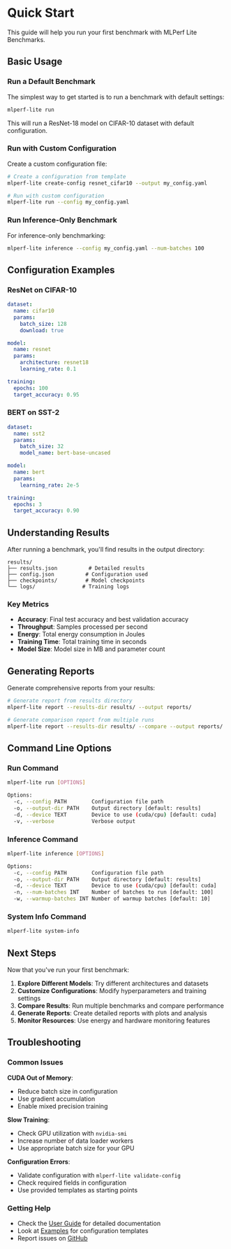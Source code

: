 # Quick Start

This guide will help you run your first benchmark with MLPerf Lite Benchmarks.

## Basic Usage

### Run a Default Benchmark

The simplest way to get started is to run a benchmark with default settings:

```bash
mlperf-lite run
```

This will run a ResNet-18 model on CIFAR-10 dataset with default configuration.

### Run with Custom Configuration

Create a custom configuration file:

```bash
# Create a configuration from template
mlperf-lite create-config resnet_cifar10 --output my_config.yaml

# Run with custom configuration
mlperf-lite run --config my_config.yaml
```

### Run Inference-Only Benchmark

For inference-only benchmarking:

```bash
mlperf-lite inference --config my_config.yaml --num-batches 100
```

## Configuration Examples

### ResNet on CIFAR-10

```yaml
dataset:
  name: cifar10
  params:
    batch_size: 128
    download: true

model:
  name: resnet
  params:
    architecture: resnet18
    learning_rate: 0.1

training:
  epochs: 100
  target_accuracy: 0.95
```

### BERT on SST-2

```yaml
dataset:
  name: sst2
  params:
    batch_size: 32
    model_name: bert-base-uncased

model:
  name: bert
  params:
    learning_rate: 2e-5

training:
  epochs: 3
  target_accuracy: 0.90
```

## Understanding Results

After running a benchmark, you'll find results in the output directory:

```
results/
├── results.json          # Detailed results
├── config.json          # Configuration used
├── checkpoints/         # Model checkpoints
└── logs/               # Training logs
```

### Key Metrics

- **Accuracy**: Final test accuracy and best validation accuracy
- **Throughput**: Samples processed per second
- **Energy**: Total energy consumption in Joules
- **Training Time**: Total training time in seconds
- **Model Size**: Model size in MB and parameter count

## Generating Reports

Generate comprehensive reports from your results:

```bash
# Generate report from results directory
mlperf-lite report --results-dir results/ --output reports/

# Generate comparison report from multiple runs
mlperf-lite report --results-dir results/ --compare --output reports/
```

## Command Line Options

### Run Command

```bash
mlperf-lite run [OPTIONS]

Options:
  -c, --config PATH        Configuration file path
  -o, --output-dir PATH    Output directory [default: results]
  -d, --device TEXT        Device to use (cuda/cpu) [default: cuda]
  -v, --verbose            Verbose output
```

### Inference Command

```bash
mlperf-lite inference [OPTIONS]

Options:
  -c, --config PATH        Configuration file path
  -o, --output-dir PATH    Output directory [default: results]
  -d, --device TEXT        Device to use (cuda/cpu) [default: cuda]
  -n, --num-batches INT    Number of batches to run [default: 100]
  -w, --warmup-batches INT Number of warmup batches [default: 10]
```

### System Info Command

```bash
mlperf-lite system-info
```

## Next Steps

Now that you've run your first benchmark:

1. **Explore Different Models**: Try different architectures and datasets
2. **Customize Configurations**: Modify hyperparameters and training settings
3. **Compare Results**: Run multiple benchmarks and compare performance
4. **Generate Reports**: Create detailed reports with plots and analysis
5. **Monitor Resources**: Use energy and hardware monitoring features

## Troubleshooting

### Common Issues

**CUDA Out of Memory**:
- Reduce batch size in configuration
- Use gradient accumulation
- Enable mixed precision training

**Slow Training**:
- Check GPU utilization with `nvidia-smi`
- Increase number of data loader workers
- Use appropriate batch size for your GPU

**Configuration Errors**:
- Validate configuration with `mlperf-lite validate-config`
- Check required fields in configuration
- Use provided templates as starting points

### Getting Help

- Check the [User Guide](user-guide/) for detailed documentation
- Look at [Examples](examples/) for configuration templates
- Report issues on [GitHub](https://github.com/mlperf-lite/mlperf-lite-benchmarks/issues)
